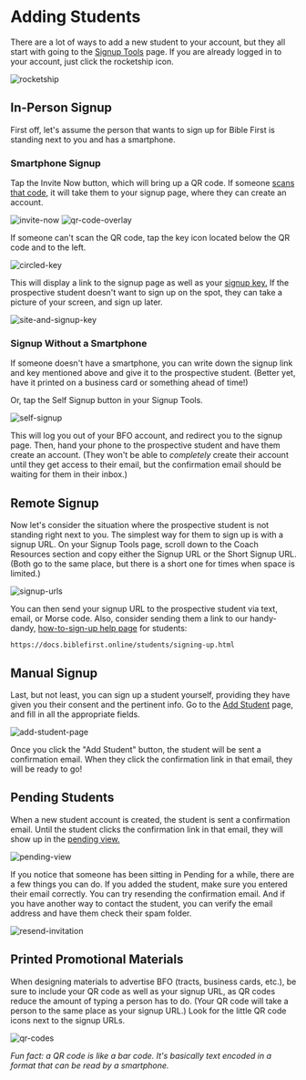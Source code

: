 # Adding Students

There are a lot of ways to add a new student to your account, but they all start with going to the [Signup Tools](https://biblefirst.online/en/signup_tools) page. If you are already logged in to your account, just click the rocketship icon.

![rocketship](https://res.cloudinary.com/euro-team-outreach/image/upload/f_auto,q_auto:best/v1609321711/bfo/bfo-docs/rocket_cyob4i.png)

## In-Person Signup

First off, let's assume the person that wants to sign up for Bible First is standing next to you and has a smartphone.

### Smartphone Signup

Tap the Invite Now button, which will bring up a QR code. If someone [scans that code,](/coaches/coach-faq.html#how-do-you-scan-a-qr-code) it will take them to your signup page, where they can create an account.

![invite-now](https://res.cloudinary.com/euro-team-outreach/image/upload/f_auto,q_auto:best/v1609422020/bfo/bfo-docs/adding-students/invite-now_nwjrh2.png)
![qr-code-overlay](https://res.cloudinary.com/euro-team-outreach/image/upload/f_auto,q_auto:best/v1609422020/bfo/bfo-docs/adding-students/qr-code-overlay_nprepi.png)

If someone can't scan the QR code, tap the key icon located below the QR code and to the left.

![circled-key](https://res.cloudinary.com/euro-team-outreach/image/upload/f_auto,q_auto:best/v1609422020/bfo/bfo-docs/adding-students/circled-key_te1svi.png)

This will display a link to the signup page as well as your [signup key.](/coaches/coach-faq.html#what-is-a-signup-key) If the prospective student doesn't want to sign up on the spot, they can take a picture of your screen, and sign up later.

![site-and-signup-key](https://res.cloudinary.com/euro-team-outreach/image/upload/f_auto,q_auto:best/v1609422021/bfo/bfo-docs/adding-students/site-and-signup-key_rnhkvz.png)

### Signup Without a Smartphone

If someone doesn't have a smartphone, you can write down the signup link and key mentioned above and give it to the prospective student. (Better yet, have it printed on a business card or something ahead of time!)

Or, tap the Self Signup button in your Signup Tools.

![self-signup](https://res.cloudinary.com/euro-team-outreach/image/upload/f_auto,q_auto:best/v1609422020/bfo/bfo-docs/adding-students/self-signup_j2acmd.png)

This will log you out of your BFO account, and redirect you to the signup page. Then, hand your phone to the prospective student and have them create an account. (They won't be able to *completely* create their account until they get access to their email, but the confirmation email should be waiting for them in their inbox.)

## Remote Signup

Now let's consider the situation where the prospective student is not standing right next to you. The simplest way for them to sign up is with a signup URL. On your Signup Tools page, scroll down to the Coach Resources section and copy either the Signup URL or the Short Signup URL. (Both go to the same place, but there is a short one for times when space is limited.)

![signup-urls](https://res.cloudinary.com/euro-team-outreach/image/upload/f_auto,q_auto:best/v1609422021/bfo/bfo-docs/adding-students/signup-urls_cbgonw.png)

You can then send your signup URL to the prospective student via text, email, or Morse code. Also, consider sending them a link to our handy-dandy, [how-to-sign-up help page](/students/signing-up.html) for students:
```
https://docs.biblefirst.online/students/signing-up.html
```

## Manual Signup

Last, but not least, you can sign up a student yourself, providing they have given you their consent and the pertinent info. Go to the [Add Student](https://biblefirst.online/en/coach/students/new) page, and fill in all the appropriate fields.

![add-student-page](https://res.cloudinary.com/euro-team-outreach/image/upload/f_auto,q_auto:best/v1609422020/bfo/bfo-docs/adding-students/add-student-page_meslma.png)

Once you click the "Add Student" button, the student will be sent a confirmation email. When they click the confirmation link in that email, they will be ready to go!

## Pending Students

When a new student account is created, the student is sent a confirmation email. Until the student clicks the confirmation link in that email, they will show up in the [pending view.](https://biblefirst.online/en/coach/students/pending)

![pending-view](https://res.cloudinary.com/euro-team-outreach/image/upload/f_auto,q_auto:best/v1612343706/bfo/bfo-docs/adding-students/pending-view_yvbjin.png)

If you notice that someone has been sitting in Pending for a while, there are a few things you can do. If you added the student, make sure you entered their email correctly. You can try resending the confirmation email. And if you have another way to contact the student, you can verify the email address and have them check their spam folder.

![resend-invitation](https://res.cloudinary.com/euro-team-outreach/image/upload/f_auto,q_auto:best/v1612343706/bfo/bfo-docs/adding-students/resend-invitation_hgo0hb.png)

## Printed Promotional Materials

When designing materials to advertise BFO (tracts, business cards, etc.), be sure to include your QR code as well as your signup URL, as QR codes reduce the amount of typing a person has to do. (Your QR code will take a person to the same place as your signup URL.) Look for the little QR code icons next to the signup URLs.

![qr-codes](https://res.cloudinary.com/euro-team-outreach/image/upload/f_auto,q_auto:best/v1609422020/bfo/bfo-docs/adding-students/qr-codes_yhn5vb.png)

*Fun fact: a QR code is like a bar code. It's basically text encoded in a format that can be read by a smartphone.*
